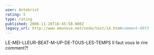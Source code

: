 ```yaml
---
user: Antekrist
rating: 5
type: rating
published: 2006-11-26T16:45:58.000Z
legacy_url: http://www.emunova.net/veda/test/14.htm#comment-6973
---
```

LE-MEI-LLEUR-BEAT-M-UP-DE-TOUS-LES-TEMPS
Il faut vous le rire comment?!